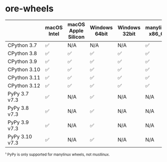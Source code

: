 ﻿# ore-wheels

|   | macOS Intel | macOS Apple Silicon | Windows 64bit | Windows 32bit | manylinux x86_64 |
|----------------|----|-----|-----|-----|----|
| CPython 3.7    | ✅ | N/A | N/A   | N/A | ✅ |
| CPython 3.8    | ✅ | ✅  |✅  | ✅  | ✅ | 
| CPython 3.9    | ✅ | ✅  | ✅  | ✅  | ✅ | 
| CPython 3.10   | ✅ | ✅  | ✅   | ✅ | ✅ | 
| CPython 3.11   | ✅ | ✅  |✅  | ✅ | ✅ | 
| CPython 3.12   | ✅ | ✅  | ✅   | ✅ | ✅ |  
| PyPy 3.7 v7.3  | ✅ | N/A | ✅  | N/A |  N/A | 
| PyPy 3.8 v7.3  | ✅ | N/A | ✅  | N/A |  N/A | 
| PyPy 3.9 v7.3  | ✅ | N/A | ✅  | N/A |  N/A | 
| PyPy 3.10 v7.3 | ✅ | N/A | ✅  | N/A |  N/A | 

<sup>¹ PyPy is only supported for manylinux wheels, not musllinux.</sup><br>